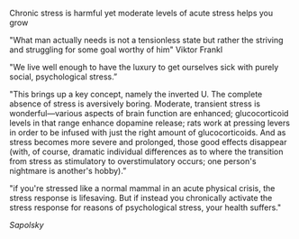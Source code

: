 ---
---

Chronic stress is harmful yet moderate levels of acute stress helps you grow

"What man actually needs is not a tensionless state but rather the striving and struggling for some goal worthy of him" Viktor Frankl

"We live well enough to have the luxury to get ourselves sick with purely social, psychological stress.”

"This brings up a key concept, namely the inverted U. The complete absence of stress is aversively boring. Moderate, transient stress is wonderful—various aspects of brain function are enhanced; glucocorticoid levels in that range enhance dopamine release; rats work at pressing levers in order to be infused with just the right amount of glucocorticoids. And as stress becomes more severe and prolonged, those good effects disappear (with, of course, dramatic individual differences as to where the transition from stress as stimulatory to overstimulatory occurs; one person's nightmare is another's hobby).”


"if you're stressed like a normal mammal in an acute physical crisis, the stress response is lifesaving. But if instead you chronically activate the stress response for reasons of psychological stress, your health suffers."

_Sapolsky_